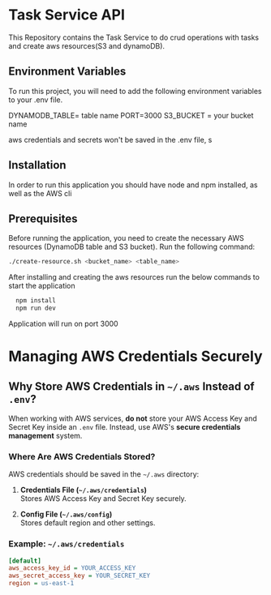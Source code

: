 # Task Service API

This Repository contains the Task Service to do crud operations with tasks and create aws resources(S3 and dynamoDB).

## Environment Variables

To run this project, you will need to add the following environment variables to your .env file.

DYNAMODB_TABLE= table name
PORT=3000
S3_BUCKET = your bucket name

aws credentials and secrets won't be saved in the .env file, s

## Installation

In order to run this application you should have node and npm installed, as well as the AWS cli

## Prerequisites
Before running the application, you need to create the necessary AWS resources (DynamoDB table and S3 bucket). Run the following command:

```bash
./create-resource.sh <bucket_name> <table_name>
```

After installing and creating the aws resources run the below commands to start the application

```bash
  npm install
  npm run dev
```

Application will run on port 3000

# Managing AWS Credentials Securely

## Why Store AWS Credentials in `~/.aws` Instead of `.env`?

When working with AWS services, **do not** store your AWS Access Key and Secret Key inside an `.env` file. Instead, use AWS's **secure credentials management** system.

### Where Are AWS Credentials Stored?
AWS credentials should be saved in the `~/.aws` directory:

1. **Credentials File (`~/.aws/credentials`)**  
   Stores AWS Access Key and Secret Key securely.

2. **Config File (`~/.aws/config`)**  
   Stores default region and other settings.

### Example: `~/.aws/credentials`
```ini
[default]
aws_access_key_id = YOUR_ACCESS_KEY
aws_secret_access_key = YOUR_SECRET_KEY
region = us-east-1


